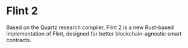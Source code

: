 # Flint 2

Based on the Quartz research compiler, Flint 2 is a new Rust-based implementation of Flint, designed for better blockchain-agnostic smart contracts.
